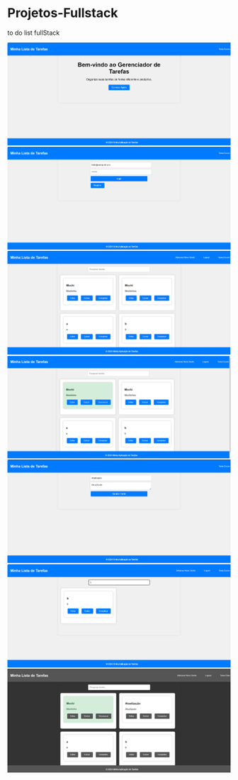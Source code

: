 # Projetos-Fullstack
 to do list fullStack

<img src="images/todo-list (1).png" alt="">
<img src="images/todo-list (2).png" alt="">
<img src="images/todo-list (3).png" alt="">
<img src="images/todo-list (4).png" alt="">
<img src="images/todo-list (5).png" alt="">
<img src="images/todo-list (6).png" alt="">
<img src="images/todo-list (7).png" alt="">